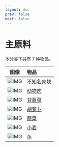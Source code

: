 ```yaml
---
layout: doc
prev: false
next: false
---
```


# 主原料

本分类下共有 7 种物品。

| 图像 | 物品 |
| :-: | :-- |
| ![IMG](/wiki/item/monter_meat.png) | [不知名肉块](monster-meat) |
| ![IMG](/wiki/item/meat.png) | [动物肉](meat) |
| ![IMG](/wiki/item/cabbage.png) | [甘蓝菜](cabbage) |
| ![IMG](/wiki/item/carrot.png) | [胡萝卜](carrot) |
| ![IMG](/wiki/item/vege.png) | [蔬菜](vege) |
| ![IMG](/wiki/item/wheat.png) | [小麦](wheat) |
| ![IMG](/wiki/item/fish.png) | [鱼](fish) |

<style scoped>
  td img { max-width: 64px; max-height: 64px; }
</style>

